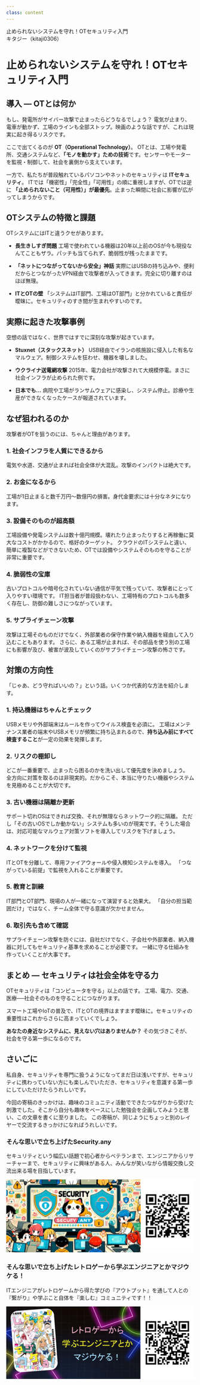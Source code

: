 ```yaml
---
class: content
---
```


<div class="doc-header">
  <div class="doc-title">止められないシステムを守れ！OTセキュリティ入門</div>
  <div class="doc-author">キタジー（kitaji0306）</div>
</div>

# 止められないシステムを守れ！OTセキュリティ入門

## 導入 ― OTとは何か

もし、発電所がサイバー攻撃で止まったらどうなるでしょう？
電気が止まり、電車が動かず、工場のラインも全部ストップ。映画のような話ですが、これは現実に起き得るリスクです。

ここで出てくるのが **OT（Operational Technology）**。
OTとは、工場や発電所、交通システムなど、**「モノを動かす」ための技術**です。センサーやモーターを監視・制御して、社会を裏側から支えています。

一方で、私たちが普段触れているパソコンやネットのセキュリティは **ITセキュリティ**。
ITでは「機密性」「完全性」「可用性」の順に重視しますが、OTでは逆に **「止められないこと（可用性）」が最優先**。止まった瞬間に社会に影響が広がってしまうからです。

## OTシステムの特徴と課題

OTシステムにはITと違うクセがあります。

* **長生きしすぎ問題**
  工場で使われている機器は20年以上前のOSが今も現役なんてこともザラ。パッチも当てられず、脆弱性が残ったままです。

* **「ネットにつながってないから安全」神話**
  実際にはUSBの持ち込みや、便利だからとつながったVPN経由で攻撃者が入ってきます。完全に切り離すのはほぼ無理。

* **ITとOTの壁**
  「システムはIT部門、工場はOT部門」と分かれていると責任が曖昧に。セキュリティのすき間が生まれやすいのです。

## 実際に起きた攻撃事例

空想の話ではなく、世界ではすでに深刻な攻撃が起きています。

* **Stuxnet（スタックスネット）**
  USB経由でイランの核施設に侵入した有名なマルウェア。制御システムを狂わせ、機器を壊しました。

* **ウクライナ送電網攻撃**
  2015年、電力会社が攻撃されて大規模停電。まさに社会インフラが止められた例です。

* **日本でも…**
  病院や工場がランサムウェアに感染し、システム停止。診療や生産ができなくなったケースが報道されています。

## なぜ狙われるのか

攻撃者がOTを狙うのには、ちゃんと理由があります。

### 1. 社会インフラを人質にできるから

電気や水道、交通が止まれば社会全体が大混乱。攻撃のインパクトは絶大です。

### 2. お金になるから

工場が1日止まると数千万円〜数億円の損害。身代金要求には十分なネタになります。

### 3. 設備そのものが超高額

工場設備や発電システムは数十億円規模。壊れたり止まったりすると再稼働に莫大なコストがかかるので、格好のターゲット。
クラウドのITシステムと違い、簡単に複製などができないため、OTでは設備やシステムそのものを守ることが非常に重要です。

### 4. 脆弱性の宝庫

古いプロトコルや暗号化されていない通信が平気で残っていて、攻撃者にとって入りやすい環境です。
IT担当者が普段扱わない、工場特有のプロトコルも数多く存在し、防御の難しさにつながっています。

### 5. サプライチェーン攻撃

攻撃は工場そのものだけでなく、外部業者の保守作業や納入機器を経由して入り込むこともあります。
さらに、ある工場が止まれば、その部品を使う別の工場にも影響が及び、被害が波及していくのがサプライチェーン攻撃の怖さです。

## 対策の方向性

「じゃあ、どう守ればいいの？」という話。いくつか代表的な方法を紹介します。

### 1. 持込機器はちゃんとチェック

USBメモリや外部端末はルールを作ってウイルス検査を必須に。
工場はメンテナンス業者の端末やUSBメモリが頻繁に持ち込まれるので、**持ち込み前にすべて検査すること**が一定の効果を発揮します。

### 2. リスクの棚卸し

どこが一番重要で、止まったら困るのかを洗い出して優先度を決めましょう。
全方向に対策を取るのは非現実的。だからこそ、本当に守りたい機器やシステムを見極めることが大切です。

### 3. 古い機器は隔離か更新

サポート切れOSはできれば交換、それが無理ならネットワーク的に隔離。
ただし「その古いOSでしか動かない」システムも多いのが現実です。そうした場合は、対応可能なマルウェア対策ソフトを導入してリスクを下げましょう。

### 4. ネットワークを分けて監視

ITとOTを分離して、専用ファイアウォールや侵入検知システムを導入。
「つながっている前提」で監視を入れることが重要です。

### 5. 教育と訓練

IT部門とOT部門、現場の人が一緒になって演習すると効果大。
「自分の担当範囲だけ」ではなく、チーム全体で守る意識が欠かせません。

### 6. 取引先も含めて確認

サプライチェーン攻撃を防ぐには、自社だけでなく、子会社や外部業者、納入機器に対してもセキュリティ基準を求めることが必要です。
一緒に守る仕組みを作っていくことが大事です。

## まとめ ― セキュリティは社会全体を守る力

OTセキュリティは「コンピュータを守る」以上の話です。
工場、電力、交通、医療──社会そのものを守ることにつながります。

スマート工場やIoTの普及で、ITとOTの境界はますます曖昧に。セキュリティの重要性はこれからさらに高まっていくでしょう。

**あなたの身近なシステムに、見えない穴はありませんか？**
その気づきこそが、社会を守る第一歩になるのです。

## さいごに

私自身、セキュリティを専門に扱うようになってまだ日は浅いですが、セキュリティに携わっていない方にも楽しんでいただき、セキュリティを意識する第一歩にしていただけたらうれしいです。

今回の寄稿のきっかけは、趣味のコミュニティ活動でできたつながりから受けた刺激でした。そこから自分も趣味をベースにした勉強会を企画してみようと思い、この文章を書くに至りました。
この寄稿が、同じようにちょっと別のレイヤーで交流するきっかけになればうれしいです。

### そんな思いで立ち上げた**Security.any**

セキュリティという幅広い話題で初心者からベテランまで、エンジニアからリサーチャーまで、セキュリティに興味がある人、みんなが笑いながら情報交換し交流出来る場を目指しています。

![勉強会参加用QRコード](./images_kitaji0306/connpass1.png)

### そんな思いで立ち上げた**レトロゲーから学ぶエンジニアとかマジウケる！**

ITエンジニアがレトロゲームから得た学びの『アウトプット』を通して人との『繋がり』や学ぶこと自体を『楽しむ』コミュニティです！！

![勉強会参加用QRコード](./images_kitaji0306/connpass2.png)
